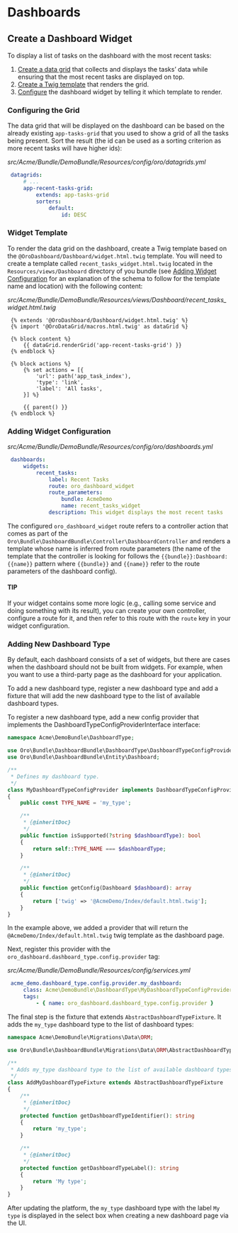 <!-- meta: description = Dashboards and widgets management guide for the Oro application backend developers -->

<a id="dev-dashboards"></a>

# Dashboards

## Create a Dashboard Widget

To display a list of tasks on the dashboard with the most recent tasks:

1. [Create a data grid](#cookbook-entities-dashboard-grid) that collects and displays the tasks’ data while ensuring that the most recent tasks are displayed on top.
2. [Create a Twig template](#cookbook-entities-dashboard-template) that renders the grid.
3. [Сonfigure](#cookbook-entities-dashboard-config) the dashboard widget by telling it which template to render.

<a id="cookbook-entities-dashboard-grid"></a>

### Configuring the Grid

The data grid that will be displayed on the dashboard can be based on the already existing `app-tasks-grid` that you used to show a grid of all the tasks being present. Sort the result (the id can be used as a sorting criterion as more recent tasks will have higher ids):

*src/Acme/Bundle/DemoBundle/Resources/config/oro/datagrids.yml*
```yaml
 datagrids:
     # ...
     app-recent-tasks-grid:
         extends: app-tasks-grid
         sorters:
             default:
                 id: DESC
```

<a id="cookbook-entities-dashboard-template"></a>

### Widget Template

To render the data grid on the dashboard,  create a Twig template based on the `@OroDashboard/Dashboard/widget.html.twig` template. You will need to create a template called `recent_tasks_widget.html.twig` located in the `Resources/views/Dashboard` directory of you bundle (see [Adding Widget Configuration](#cookbook-entities-dashboard-config) for an explanation of the schema to follow for the template name and location) with the following content:

*src/Acme/Bundle/DemoBundle/Resources/views/Dashboard/recent_tasks_widget.html.twig*
```html+jinja
 {% extends '@OroDashboard/Dashboard/widget.html.twig' %}
 {% import '@OroDataGrid/macros.html.twig' as dataGrid %}

 {% block content %}
     {{ dataGrid.renderGrid('app-recent-tasks-grid') }}
 {% endblock %}

 {% block actions %}
     {% set actions = [{
         'url': path('app_task_index'),
         'type': 'link',
         'label': 'All tasks',
     }] %}

     {{ parent() }}
 {% endblock %}
```

<a id="cookbook-entities-dashboard-config"></a>

### Adding Widget Configuration

*src/Acme/Bundle/DemoBundle/Resources/config/oro/dashboards.yml*
```yaml
 dashboards:
     widgets:
         recent_tasks:
             label: Recent Tasks
             route: oro_dashboard_widget
             route_parameters:
                 bundle: AcmeDemo
                 name: recent_tasks_widget
             description: This widget displays the most recent tasks
```

The configured `oro_dashboard_widget` route refers to a controller action that comes as part of the `Oro\Bundle\DashboardBundle\Controller\DashboardController` and renders a template whose name is inferred from route parameters (the name of the template that the controller is looking for follows the `{{bundle}}:Dashboard:{{name}}` pattern where `{{bundle}}` and `{{name}}` refer to the route parameters of the dashboard config).

#### TIP
If your widget contains some more logic (e.g., calling some service and doing something with its result), you can create your own controller, configure a route for it, and then refer to this route with the `route` key in your widget configuration.

<a id="dev-dashboards-new-type"></a>

### Adding New Dashboard Type

By default, each dashboard consists of a set of widgets, but there are cases when the dashboard should not be built from widgets. For example, when you want to use a third-party page as the dashboard for your application.

To add a new dashboard type, register a new dashboard type and add a fixture that will add the new dashboard type to the list
of available dashboard types.

To register a new dashboard type, add a new config provider that implements the DashboardTypeConfigProviderInterface interface:

```php
namespace Acme\DemoBundle\DashboardType;

use Oro\Bundle\DashboardBundle\DashboardType\DashboardTypeConfigProviderInterface;
use Oro\Bundle\DashboardBundle\Entity\Dashboard;

/**
 * Defines my dashboard type.
 */
class MyDashboardTypeConfigProvider implements DashboardTypeConfigProviderInterface
{
    public const TYPE_NAME = 'my_type';

    /**
     * {@inheritDoc}
     */
    public function isSupported(?string $dashboardType): bool
    {
        return self::TYPE_NAME === $dashboardType;
    }

    /**
     * {@inheritDoc}
     */
    public function getConfig(Dashboard $dashboard): array
    {
        return ['twig' => '@AcmeDemo/Index/default.html.twig'];
    }
}
```

In the example above, we added a provider that will return the `@AcmeDemo/Index/default.html.twig` twig template as the dashboard page.

Next, register this provider with the `oro_dashboard.dashboard_type.config.provider` tag:

*src/Acme/Bundle/DemoBundle/Resources/config/services.yml*
```yaml
 acme_demo.dashboard_type.config.provider.my_dashboard:
     class: Acme\DemoBundle\DashboardType\MyDashboardTypeConfigProvider
     tags:
         - { name: oro_dashboard.dashboard_type.config.provider }
```

The final step is the fixture that extends `AbstractDashboardTypeFixture`. It adds the `my_type` dashboard type to the list of dashboard types:

```php
namespace Acme\DemoBundle\Migrations\Data\ORM;

use Oro\Bundle\DashboardBundle\Migrations\Data\ORM\AbstractDashboardTypeFixture;

/**
 * Adds my_type dashboard type to the list of available dashboard types.
 */
class AddMyDashboardTypeFixture extends AbstractDashboardTypeFixture
{
    /**
     * {@inheritDoc}
     */
    protected function getDashboardTypeIdentifier(): string
    {
        return 'my_type';
    }

    /**
     * {@inheritDoc}
     */
    protected function getDashboardTypeLabel(): string
    {
        return 'My type';
    }
}
```

After updating the platform, the `my_type` dashboard type with the label `My type` is displayed in the select box when creating a new dashboard page via the UI.
